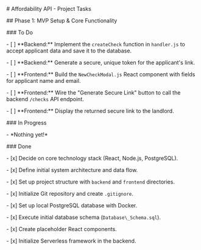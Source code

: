 \# Affordability API - Project Tasks



\## Phase 1: MVP Setup \& Core Functionality



\### To Do



\- \[ ] \*\*Backend:\*\* Implement the `createCheck` function in `handler.js` to accept applicant data and save it to the database.

\- \[ ] \*\*Backend:\*\* Generate a secure, unique token for the applicant's link.

\- \[ ] \*\*Frontend:\*\* Build the `NewCheckModal.js` React component with fields for applicant name and email.

\- \[ ] \*\*Frontend:\*\* Wire the "Generate Secure Link" button to call the backend `/checks` API endpoint.

\- \[ ] \*\*Frontend:\*\* Display the returned secure link to the landlord.



\### In Progress



\- \*Nothing yet!\*



\### Done



\- \[x] Decide on core technology stack (React, Node.js, PostgreSQL).

\- \[x] Define initial system architecture and data flow.

\- \[x] Set up project structure with `backend` and `frontend` directories.

\- \[x] Initialize Git repository and create `.gitignore`.

\- \[x] Set up local PostgreSQL database with Docker.

\- \[x] Execute initial database schema (`Database\_Schema.sql`).

\- \[x] Create placeholder React components.

\- \[x] Initialize Serverless framework in the backend.

